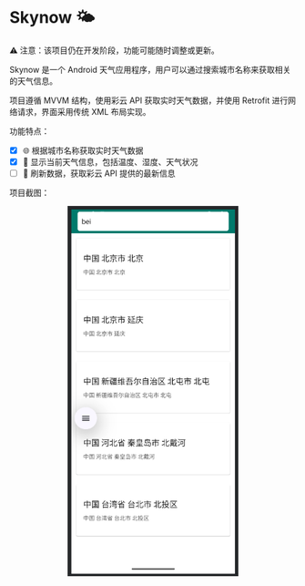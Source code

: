 # Skynow 🌤️

⚠️ 注意：该项目仍在开发阶段，功能可能随时调整或更新。

Skynow 是一个 Android 天气应用程序，用户可以通过搜索城市名称来获取相关的天气信息。

项目遵循 MVVM 结构，使用彩云 API 获取实时天气数据，并使用 Retrofit 进行网络请求，界面采用传统 XML 布局实现。

功能特点：

- [x] 🌐 根据城市名称获取实时天气数据
- [x] 📍 显示当前天气信息，包括温度、湿度、天气状况
- [ ] 🔄 刷新数据，获取彩云 API 提供的最新信息

项目截图：
<p align="center">
  <img src="screenshots/search_ui.png" width="300" />
</p>
